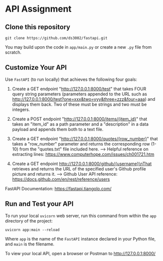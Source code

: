 # API Assignment

## Clone this repository

```
git clone https://github.com/ds3002/fastapi.git
```

You may build upon the code in `app/main.py` or create a new `.py` file from scratch.

## Customize Your API

Use `FastAPI` (to run locally) that achieves the following four goals:

1. Create a GET endpoint "http://127.0.0.1:8000/test" that takes FOUR query string parameters (parameters appended to the URL such as http://127.0.0.1:8000/test?one=xxx&two=yyy&three=zzz&four=aaa) and displays them back. Two of these must be strings and two must be integers.

2. Create a POST endpoint "http://127.0.0.1:8000/items/{item_id}" that takes an "item_id" as a path parameter and a "description" in a data payload and appends them both to a text file.

3. Create a GET endpoint "http://127.0.0.1:8000/quotes/{row_number}" that takes a "row_number" parameter and returns the corresponding row (1-10) from the "quotes.txt" file included here. --> Helpful reference on extracting lines: https://www.computerhope.com/issues/ch001721.htm

4. Create a GET endpoint http://127.0.0.1:8000/github/{username}\nThat retrieves and returns the URL of the specified user's Github profile picture and returns it. --> Github User API reference: https://docs.github.com/en/rest/reference/users

FastAPI Documentation: https://fastapi.tiangolo.com/

## Run and Test your API

To run your local `uvicorn` web server, run this command from within the `app` directory of the project:

```
uvicorn app:main --reload
```
Where `app` is the name of the `FastAPI` instance declared in your Python file, and `main` is the filename.

To view your local API, open a browser or Postman to http://127.0.0.1:8000/
